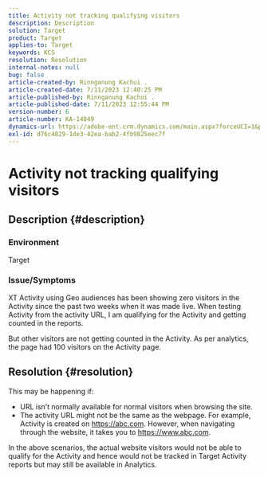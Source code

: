 ```yaml
---
title: Activity not tracking qualifying visitors
description: Description
solution: Target
product: Target
applies-to: Target
keywords: KCS
resolution: Resolution
internal-notes: null
bug: false
article-created-by: Rinnganung Kachui .
article-created-date: 7/11/2023 12:40:25 PM
article-published-by: Rinnganung Kachui .
article-published-date: 7/11/2023 12:55:44 PM
version-number: 6
article-number: KA-14049
dynamics-url: https://adobe-ent.crm.dynamics.com/main.aspx?forceUCI=1&pagetype=entityrecord&etn=knowledgearticle&id=73b18217-e81f-ee11-9cbe-6045bd006e5a
exl-id: d76c4829-1de3-42ea-bab2-4fb9825eec7f
---
```

# Activity not tracking qualifying visitors

## Description {#description}


### <b>Environment</b>

Target

### <b>Issue/Symptoms</b>

XT Activity using Geo audiences has been showing zero visitors in the Activity since the past two weeks when it was made live. When testing Activity from the activity URL, I am qualifying for the Activity and getting counted in the reports.

But other visitors are not getting counted in the Activity. As per analytics, the page had 100 visitors on the Activity page.


## Resolution {#resolution}


This may be happening if:

- URL isn’t normally available for normal visitors when browsing the site.
- The activity URL might not be the same as the webpage. For example, Activity is created on https://abc.com. However, when navigating through the website, it takes you to https://www.abc.com.


In the above scenarios, the actual website visitors would not be able to qualify for the Activity and hence would not be tracked in Target Activity reports but may still be available in Analytics.
